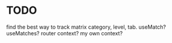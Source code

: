 # TODO

find the best way to track matrix category, level, tab. 
useMatch? useMatches? router context? my own context?
